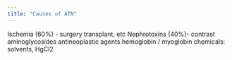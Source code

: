 ```yaml
---
title: "Causes of ATN"
---
```

Ischemia (60%) - surgery transplant, etc
Nephrotoxins (40%)- 
 contrast
 aminoglycosides
 antineoplastic agents
 hemoglobin / myoglobin
 chemicals: solvents, HgCl2

